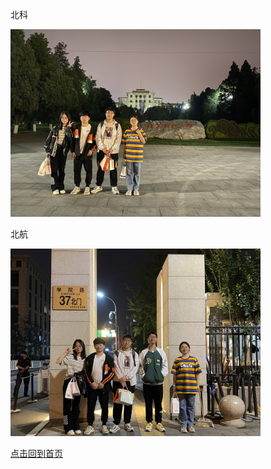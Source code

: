 北科

<img src="./mmexport1685203514984.jpg" width="400px">

北航

<img src="./mmexport1685203518441.jpg" width="400px">


[点击回到首页](../README.md)